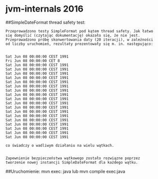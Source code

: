 # jvm-internals 2016

##SimpleDateFormat thread safety test:


    Przeprowadzono testy SimpleFormat pod kątem thread safety. Jak łatwo się domyślić (czytając dokumentację) okazało się, że nie jest.
    Przeprowadzono próbę skonwertowania daty (20 iteracji), w zależności od liczby uruchomień, rezultaty prezentowały się m. in. następująco:


    Sat Jun 08 00:00:00 CEST 1991
    Fri Jun 08 00:00:00 CET 8
    Sat Jun 08 00:00:00 CEST 1991
    Sat Jun 08 00:00:00 CEST 1991
    Sat Jun 08 00:00:00 CEST 1991
    Sat Jun 08 00:00:00 CEST 1991
    Sat Jun 08 00:00:00 CEST 1991
    Sat Jun 08 00:00:00 CEST 1991
    Sat Jun 08 00:00:00 CEST 1991
    Sat Jun 08 00:00:00 CEST 1991
    Sat Jun 08 00:00:00 CEST 1991
    Sat Jun 08 00:00:00 CEST 1991
    Sat Jun 08 00:00:00 CEST 1991
    Sat Jun 08 00:00:00 CEST 1991
    Sat Jun 08 00:00:00 CEST 1991
    Sat Jun 08 00:00:00 CEST 1991
    Sat Jun 08 00:00:00 CEST 1991
    Sat Jun 08 00:00:00 CEST 1991
    Sat Jun 08 00:00:00 CEST 1991
    Sat Jun 08 00:00:00 CEST 1991

    co świadczy o wadliwym działaniu na wielu wątkach.


    Zapewnienie bezpieczeństwa wątkowego zostało rozwiązne poprzez tworzenie nowej instancji SimpleDateFormat dla każdego wątku.


##Uruchomienie:
    mvn exec: java lub mvn compile exec:java
